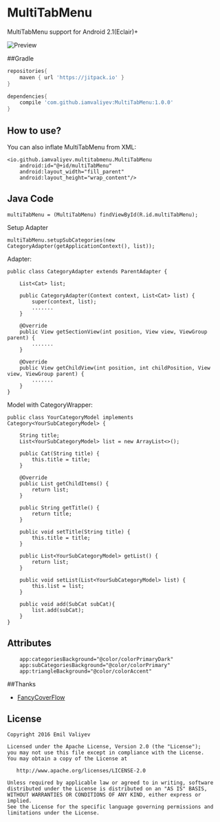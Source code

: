 # MultiTabMenu
MultiTabMenu support for Android 2.1(Eclair)+

![Preview](https://cloud.githubusercontent.com/assets/7686591/22694543/1d2ed4da-ed61-11e6-9a28-8a89a390e5f2.gif)

##Gradle

```groovy
repositories{
    maven { url 'https://jitpack.io' }
}

dependencies{
    compile 'com.github.iamvaliyev:MultiTabMenu:1.0.0'
}
```
## How to use?
You can also inflate MultiTabMenu from XML:

    <io.github.iamvaliyev.multitabmenu.MultiTabMenu
        android:id="@+id/multiTabMenu"
        android:layout_width="fill_parent"
        android:layout_height="wrap_content"/>
        
## Java Code

    multiTabMenu = (MultiTabMenu) findViewById(R.id.multiTabMenu);
    
Setup Adapter

    multiTabMenu.setupSubCategories(new CategoryAdapter(getApplicationContext(), list));

Adapter:
    
    public class CategoryAdapter extends ParentAdapter {

        List<Cat> list;

        public CategoryAdapter(Context context, List<Cat> list) {
            super(context, list);
            .......
        }

        @Override
        public View getSectionView(int position, View view, ViewGroup parent) {
            .......
        }

        @Override
        public View getChildView(int position, int childPosition, View view, ViewGroup parent) {
            .......
        }
    }

Model with CategoryWrapper:
    
    public class YourCategoryModel implements Category<YourSubCategoryModel> {

        String title;
        List<YourSubCategoryModel> list = new ArrayList<>();

        public Cat(String title) {
            this.title = title;
        }

        @Override
        public List getChildItems() {
            return list;
        }

        public String getTitle() {
            return title;
        }

        public void setTitle(String title) {
            this.title = title;
        }

        public List<YourSubCategoryModel> getList() {
            return list;
        }

        public void setList(List<YourSubCategoryModel> list) {
            this.list = list;
        }

        public void add(SubCat subCat){
            list.add(subCat);
        }
    }

        
## Attributes
        app:categoriesBackground="@color/colorPrimaryDark"
        app:subCategoriesBackground="@color/colorPrimary"
        app:triangleBackground="@color/colorAccent"

##Thanks
*   [FancyCoverFlow](https://github.com/davidschreiber/FancyCoverFlow)

License
-------

    Copyright 2016 Emil Valiyev

    Licensed under the Apache License, Version 2.0 (the "License");
    you may not use this file except in compliance with the License.
    You may obtain a copy of the License at

       http://www.apache.org/licenses/LICENSE-2.0

    Unless required by applicable law or agreed to in writing, software
    distributed under the License is distributed on an "AS IS" BASIS,
    WITHOUT WARRANTIES OR CONDITIONS OF ANY KIND, either express or implied.
    See the License for the specific language governing permissions and
    limitations under the License.
